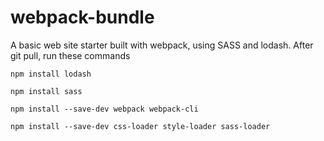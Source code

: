# webpack-bundle
A basic web site starter built with webpack, using SASS and lodash. After git pull, run these commands

    npm install lodash
     
    npm install sass
     
    npm install --save-dev webpack webpack-cli
     
    npm install --save-dev css-loader style-loader sass-loader
